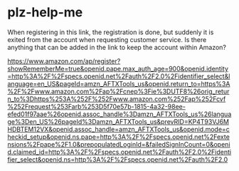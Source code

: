 # plz-help-me
When registering in this link, the registration is done, but suddenly it is exited from the account when requesting customer service.  Is there anything that can be added in the link to keep the account within Amazon?   







https://www.amazon.com/ap/register?showRememberMe=true&openid.pape.max_auth_age=900&openid.identity=http%3A%2F%2Fspecs.openid.net%2Fauth%2F2.0%2Fidentifier_select&language=en_US&pageId=amzn_AFTXTools_us&openid.return_to=https%3A%2F%2Fwww.amazon.com%2Fap%2Fcnep%3Fie%3DUTF8%26orig_return_to%3Dhttps%253A%252F%252Fwww.amazon.com%252Fap%252Fcvf%252Frequest%253Farb%253D5f70e57b-1815-4a32-98ee-efed01f97aae%26openid.assoc_handle%3Damzn_AFTXTools_us%26language%3Den_US%26pageId%3Damzn_AFTXTools_us&prevRID=KP4T93VJ6MHDBTEM12VX&openid.assoc_handle=amzn_AFTXTools_us&openid.mode=checkid_setup&openid.ns.pape=http%3A%2F%2Fspecs.openid.net%2Fextensions%2Fpape%2F1.0&prepopulatedLoginId=&failedSignInCount=0&openid.claimed_id=http%3A%2F%2Fspecs.openid.net%2Fauth%2F2.0%2Fidentifier_select&openid.ns=http%3A%2F%2Fspecs.openid.net%2Fauth%2F2.0
